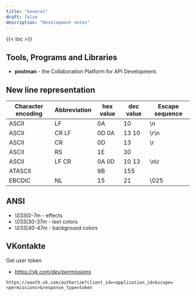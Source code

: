 ```yaml
---
title: "General"
draft: false
description: "Development notes"
---
```


{{< toc >}}

## Tools, Programs and Libraries

* **postman** - the Collaboration Platform for API Development.

## New line representation

Character encoding|Abbreviation|hex value|dec value|Escape sequence
------------------|------------|---------|---------|---------------
ASCII             |LF          |0A       |10       |\n
ASCII             |CR LF       |0D 0A    |13 10    |\r\n
ASCII             |CR          |0D       |13       |\r
ASCII             |RS          |1E       |30       |
ASCII             |LF CR       |0A 0D    |10 13    |\n\r
ATASCII           |            |9B       |155      |
EBCDIC            |NL          |15       |21       |\025

## ANSI

* \033[0-7m - effects
* \033[30-37m - text colors
* \033[40-47m - background colors

## VKontakte

Get  user token

* _https://vk.com/dev/permissions_

```text
https://oauth.vk.com/authorize?client_id=<application_id>&scope=<permissions>&response_type=token
```
